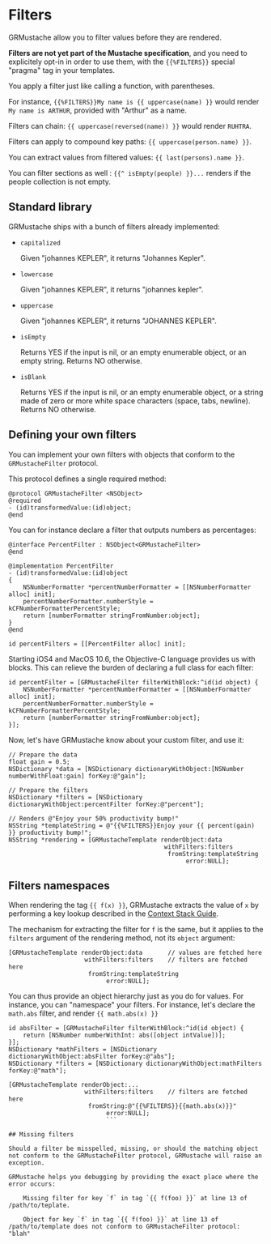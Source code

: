 Filters
=======

GRMustache allow you to filter values before they are rendered.

**Filters are not yet part of the Mustache specification**, and you need to explicitely opt-in in order to use them, with the `{{%FILTERS}}` special "pragma" tag in your templates.

You apply a filter just like calling a function, with parentheses.

For instance, `{{%FILTERS}}My name is {{ uppercase(name) }}` would render `My name is ARTHUR`, provided with "Arthur" as a name.

Filters can chain: `{{ uppercase(reversed(name)) }}` would render `RUHTRA`.

Filters can apply to compound key paths: `{{ uppercase(person.name) }}`.

You can extract values from filtered values: `{{ last(persons).name }}`.

You can filter sections as well : `{{^ isEmpty(people) }}...` renders if the people collection is not empty.

## Standard library

GRMustache ships with a bunch of filters already implemented:

- `capitalized`
    
    Given "johannes KEPLER", it returns "Johannes Kepler".
    
- `lowercase`
    
    Given "johannes KEPLER", it returns "johannes kepler".

- `uppercase`
    
    Given "johannes KEPLER", it returns "JOHANNES KEPLER".

- `isEmpty`
    
    Returns YES if the input is nil, or an empty enumerable object, or an empty string. Returns NO otherwise.

- `isBlank`
    
    Returns YES if the input is nil, or an empty enumerable object, or a string made of zero or more white space characters (space, tabs, newline). Returns NO otherwise.

## Defining your own filters

You can implement your own filters with objects that conform to the `GRMustacheFilter` protocol.

This protocol defines a single required method:

```objc
@protocol GRMustacheFilter <NSObject>
@required
- (id)transformedValue:(id)object;
@end
```

You can for instance declare a filter that outputs numbers as percentages:

```objc
@interface PercentFilter : NSObject<GRMustacheFilter>
@end

@implementation PercentFilter
- (id)transformedValue:(id)object
{
    NSNumberFormatter *percentNumberFormatter = [[NSNumberFormatter alloc] init];
    percentNumberFormatter.numberStyle = kCFNumberFormatterPercentStyle;
    return [numberFormatter stringFromNumber:object];
}
@end

id percentFilters = [[PercentFilter alloc] init];
```

Starting iOS4 and MacOS 10.6, the Objective-C language provides us with blocks. This can relieve the burden of declaring a full class for each filter:

```objc
id percentFilter = [GRMustacheFilter filterWithBlock:^id(id object) {
    NSNumberFormatter *percentNumberFormatter = [[NSNumberFormatter alloc] init];
    percentNumberFormatter.numberStyle = kCFNumberFormatterPercentStyle;
    return [numberFormatter stringFromNumber:object];
}];
```

Now, let's have GRMustache know about your custom filter, and use it:

```objc
// Prepare the data
float gain = 0.5;
NSDictionary *data = [NSDictionary dictionaryWithObject:[NSNumber numberWithFloat:gain] forKey:@"gain"];

// Prepare the filters
NSDictionary *filters = [NSDictionary dictionaryWithObject:percentFilter forKey:@"percent"];

// Renders @"Enjoy your 50% productivity bump!"
NSString *templateString = @"{{%FILTERS}}Enjoy your {{ percent(gain) }} productivity bump!";
NSString *rendering = [GRMustacheTemplate renderObject:data
                                           withFilters:filters
                                            fromString:templateString
                                                 error:NULL];
```

## Filters namespaces

When rendering the tag `{{ f(x) }}`, GRMustache extracts the value of `x` by performing a key lookup described in the [Context Stack Guide](runtime/context_stack.md).

The mechanism for extracting the filter for `f` is the same, but it applies to the `filters` argument of the rendering method, not its `object` argument:

```objc
[GRMustacheTemplate renderObject:data       // values are fetched here
                     withFilters:filters    // filters are fetched here
                      fromString:templateString
                           error:NULL];
```

You can thus provide an object hierarchy just as you do for values. For instance, you can "namespace" your filters. For instance, let's declare the `math.abs` filter, and render `{{ math.abs(x) }}`

```objc
id absFilter = [GRMustacheFilter filterWithBlock:^id(id object) {
    return [NSNumber numberWithInt: abs([object intValue])];
}];
NSDictionary *mathFilters = [NSDictionary dictionaryWithObject:absFilter forKey:@"abs"];
NSDictionary *filters = [NSDictionary dictionaryWithObject:mathFilters forKey:@"math"];

[GRMustacheTemplate renderObject:...
                     withFilters:filters    // filters are fetched here
                      fromString:@"{{%FILTERS}}{{math.abs(x)}}"
                           error:NULL];
                           ```

## Missing filters

Should a filter be misspelled, missing, or should the matching object not conform to the GRMustacheFilter protocol, GRMustache will raise an exception.

GRMustache helps you debugging by providing the exact place where the error occurs:

    Missing filter for key `f` in tag `{{ f(foo) }}` at line 13 of /path/to/teplate.
    
    Object for key `f` in tag `{{ f(foo) }}` at line 13 of /path/to/template does not conform to GRMustacheFilter protocol: "blah"
